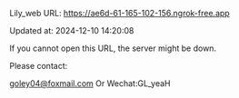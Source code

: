 Lily_web URL: https://ae6d-61-165-102-156.ngrok-free.app

Updated at: 2024-12-10 14:20:08

If you cannot open this URL, the server might be down.

Please contact: 

goley04@foxmail.com Or Wechat:GL_yeaH
